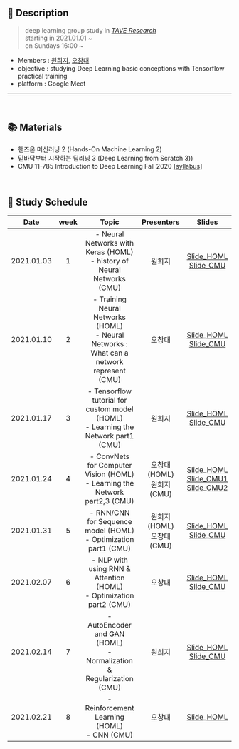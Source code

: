 ## 📑 Description

>deep learning group study in [_TAVE Research_](https://blog.naver.com/t-ave) <br/>
starting in 2021.01.01 ~ <br/>
on Sundays 16:00 ~


* Members : [원희지](https://github.com/HeejiWon), [오창대](https://github.com/changdaeoh)
* objective : studying Deep Learning basic conceptions with Tensorflow practical training
* platform : Google Meet

-----


<br/>

## 📚 Materials 
- 핸즈온 머신러닝 2 (Hands-On Machine Learning 2)
- 밑바닥부터 시작하는 딥러닝 3 (Deep Learning from Scratch 3))
- CMU 11-785 Introduction to Deep Learning Fall 2020 [[syllabus]](https://deeplearning.cs.cmu.edu/F20/index.html)

<br/>

## 📕 Study Schedule

|       Date       | week | Topic | Presenters | Slides |
|:----------------:|:------:|:----------------------------------------:|:----------:|:------:|
| 2021.01.03 | 1 | - Neural Networks with Keras (HOML)  <br/> - history of Neural Networks (CMU) | 원희지 | [Slide_HOML](https://github.com/changdaeoh/HandsOn_DL/blob/main/slide/DL001_s1_MLP.pdf)<BR/>[Slide_CMU](https://github.com/changdaeoh/HandsOn_DL/blob/main/slide/DL001_s1_lec1_Introduction.pdf) | 
| 2021.01.10 | 2 | - Training Neural Networks (HOML)  <br/> - Neural Networks : What can a network represent (CMU) | 오창대 | [Slide_HOML](https://github.com/changdaeoh/HandsOn_DL/blob/main/slide/DL001_s2_TrainingNN.pdf)<BR/>[Slide_CMU](https://github.com/changdaeoh/HandsOn_DL/blob/main/slide/DL001_s2_lec2_neural_networks.pdf) |
| 2021.01.17 | 3 | - Tensorflow tutorial for custom model (HOML)  <br/> - Learning the Network part1 (CMU) | 원희지 | [Slide_HOML](https://github.com/changdaeoh/HandsOn_DL/blob/main/slide/DL001_s3_custom_model.pdf)<BR/>[Slide_CMU](https://github.com/changdaeoh/HandsOn_DL/blob/main/slide/DL001_s3_lec3_Learning_the_network_1.pdf) | 
| 2021.01.24 | 4 | - ConvNets for Computer Vision (HOML)  <br/> - Learning the Network part2,3 (CMU) | 오창대(HOML) <br/> 원희지(CMU) | [Slide_HOML](https://github.com/changdaeoh/HandsOn_DL/blob/main/slide/DL001_s4_CNN_for_ComputerVision.pdf)<BR/>[Slide_CMU1](https://github.com/changdaeoh/HandsOn_DL/blob/main/slide/DL001_s4_lec4_Learning_the_network_2.pdf)<BR/>[Slide_CMU2](https://github.com/changdaeoh/HandsOn_DL/blob/main/slide/DL001_s4_lec4_Learning_the_network_3.pdf)
| 2021.01.31 | 5 | - RNN/CNN for Sequence model (HOML)  <br/> - Optimization part1 (CMU) | 원희지(HOML) <br/> 오창대(CMU) | [Slide_HOML](https://github.com/changdaeoh/HandsOn_DL/blob/main/slide/DL001_s5_precessing_sequences.pdf)<BR/>[Slide_CMU](https://github.com/changdaeoh/HandsOn_DL/blob/main/slide/DL001_s5_lec6_Optimization1.pdf)
| 2021.02.07 | 6 | - NLP with using RNN & Attention (HOML)  <br/> - Optimization part2 (CMU) | 오창대 | [Slide_HOML](https://github.com/changdaeoh/HandsOn_DL/blob/main/slide/DL001_s6_NLP.pdf)<BR/>[Slide_CMU](https://github.com/changdaeoh/HandsOn_DL/blob/main/slide/DL001_s6_lec7_Normalization%2CRegularization1.pdf) | 
| 2021.02.14 | 7 | - AutoEncoder and GAN (HOML)  <br/> - Normalization & Regularization (CMU) | 원희지 | [Slide_HOML](https://github.com/changdaeoh/HandsOn_DL/blob/main/slide/DL001_s7_Autoencoder_Gan.pdf)<BR/>[Slide_CMU](https://github.com/changdaeoh/HandsOn_DL/blob/main/slide/DL001_s7_lec8_Normalization_Regularization_2.pdf)
| 2021.02.21 | 8 | - Reinforcement Learning (HOML)  <br/> - CNN (CMU) | 오창대 | [Slide_HOML](https://github.com/changdaeoh/HandsOn_DL/blob/main/slide/DL001_s8_Reinforcement_Learning.pdf) |

